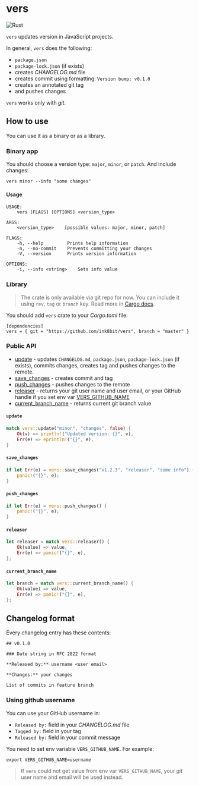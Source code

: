 # vers

![Rust](https://github.com/ink8bit/vers/workflows/Rust/badge.svg)

`vers` updates version in JavaScript projects.

In general, `vers` does the following:

- `package.json`
- `package-lock.json` (if exists)
- creates *CHANGELOG.md* file
- creates commit using formatting: `Version bump: v0.1.0`
- creates an annotated git tag
- and pushes changes

`vers` works only with _git_.

## How to use

You can use it as a binary or as a library.

### Binary app

You should choose a version type: `major`, `minor`, or `patch`. And include changes:

```
vers minor --info "some changes"
```

#### Usage

```
USAGE:
    vers [FLAGS] [OPTIONS] <version_type>

ARGS:
    <version_type>    [possible values: major, minor, patch]

FLAGS:
    -h, --help         Prints help information
    -n, --no-commit    Prevents committing your changes
    -V, --version      Prints version information

OPTIONS:
    -i, --info <string>    Sets info value
```

### Library

> The crate is only available via git repo for now. You can include it using `rev`, `tag` or `branch` key. Read more in [Cargo docs](https://doc.rust-lang.org/cargo/reference/specifying-dependencies.html#specifying-dependencies-from-git-repositories).

You should add `vers` crate to your *Cargo.toml* file:

```
[dependencies]
vers = { git = "https://github.com/ink8bit/vers", branch = "master" }
```

### Public API

- [update](#update) - updates `CHANGELOG.md`, `package.json`, `package-lock.json` (if exists), commits changes, creates tag and pushes changes to the remote.
- [save_changes](#save_changes) - creates commit and tag
- [push_changes](#push_changes) - pushes changes to the remote
- [releaser](#releaser) - returns your git user name and user email, or your GitHub handle if you set env var [VERS_GITHUB_NAME](#using-github-username)
- [current_branch_name](#current_branch_name) - returns current git branch value

#### `update`

```rust
match vers::update("minor", "changes", false) {
    Ok(v) => println!("Updated version: {}", v),
    Err(e) => eprintln!("{}", e),
}
```

#### `save_changes`

```rust
if let Err(e) = vers::save_changes("v1.2.3", "releaser", "some info") {
    panic!("{}", e);
}
```

#### `push_changes`

```rust
if let Err(e) = vers::push_changes() {
    panic!("{}", e);
}
```

#### `releaser`

```rust
let releaser = match vers::releaser() {
    Ok(value) => value,
    Err(e) => panic!("{}", e),
};
```

#### `current_branch_name`

```rust
let branch = match vers::current_branch_name() {
    Ok(value) => value,
    Err(e) => panic!("{}", e),
};
```

## Changelog format

Every changelog entry has these contents:

```
## v0.1.0

### Date string in RFC 2822 format

**Released by:** username <user email>

**Changes:** your changes

List of commits in feature branch
```

### Using github username

You can use your GitHub username in:
- `Released by:` field in your _CHANGELOG.md_ file
- `Tagged by:` field in your tag
- `Released by:` field in your commit message

You need to set env variable `VERS_GITHUB_NAME`. For example:

```
export VERS_GITHUB_NAME=username
```

> If `vers` could not get value from env var `VERS_GITHUB_NAME`, your *git* user name and email will be used instead.
